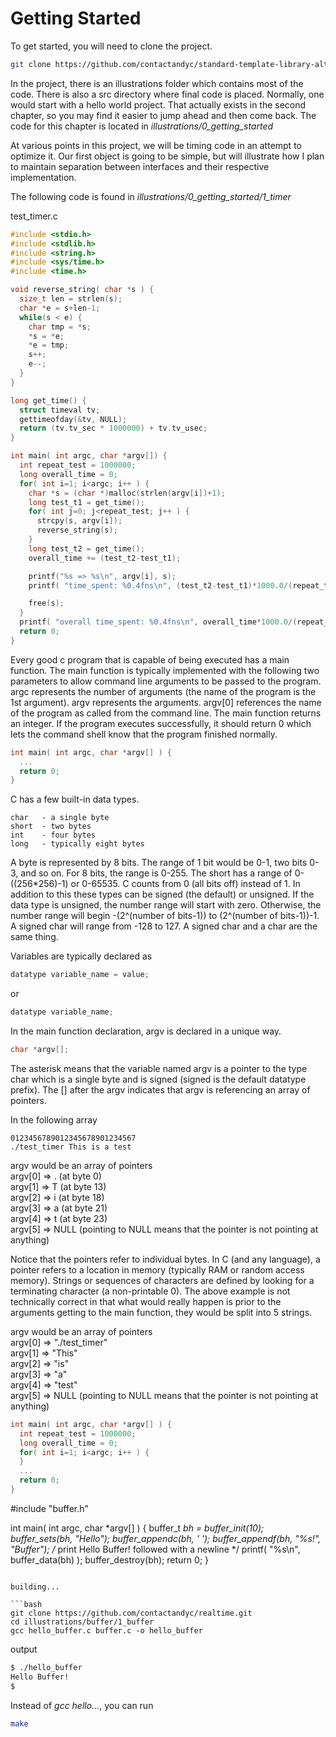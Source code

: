 # Getting Started

To get started, you will need to clone the project.   

```bash
git clone https://github.com/contactandyc/standard-template-library-alternative-in-c.git
```

In the project, there is an illustrations folder which contains most of the code.  There is also a src directory where final code is placed.  Normally, one would start with a hello world project.  That actually exists in the second chapter, so you may find it easier to jump ahead and then come back.  The code for this chapter is located in <i>illustrations/0_getting_started</i>

At various points in this project, we will be timing code in an attempt to optimize it.  Our first object is going to be simple, but will illustrate how I plan to maintain separation between interfaces and their respective implementation.

The following code is found in <i>illustrations/0_getting_started/1_timer</i>

test_timer.c
```c
#include <stdio.h>
#include <stdlib.h>
#include <string.h>
#include <sys/time.h>
#include <time.h>

void reverse_string( char *s ) {
  size_t len = strlen(s);
  char *e = s+len-1;
  while(s < e) {
    char tmp = *s;
    *s = *e;
    *e = tmp;
    s++;
    e--;
  }
}

long get_time() {
  struct timeval tv;
  gettimeofday(&tv, NULL);
  return (tv.tv_sec * 1000000) + tv.tv_usec;
}

int main( int argc, char *argv[]) {
  int repeat_test = 1000000;
  long overall_time = 0;
  for( int i=1; i<argc; i++ ) {
    char *s = (char *)malloc(strlen(argv[i])+1);
    long test_t1 = get_time();
    for( int j=0; j<repeat_test; j++ ) {
      strcpy(s, argv[i]);
      reverse_string(s);
    }
    long test_t2 = get_time();
    overall_time += (test_t2-test_t1);

    printf("%s => %s\n", argv[i], s);
    printf( "time_spent: %0.4fns\n", (test_t2-test_t1)*1000.0/(repeat_test*1.0));

    free(s);
  }
  printf( "overall time_spent: %0.4fns\n", overall_time*1000.0/(repeat_test*1.0));
  return 0;
}
```

Every good c program that is capable of being executed has a main function.  The main function is typically implemented with the following two parameters to allow command line arguments to be passed to the program.  argc represents the number of arguments (the name of the program is the 1st argument).  argv represents the arguments.  argv[0] references the name of the program as called from the command line.  The main function returns an integer.  If the program executes successfully, it should return 0 which lets the command shell know that the program finished normally.  

```c
int main( int argc, char *argv[] ) {
  ...
  return 0;
}
```

C has a few built-in data types.

```
char   - a single byte
short  - two bytes
int    - four bytes
long   - typically eight bytes
```

A byte is represented by 8 bits.  The range of 1 bit would be 0-1, two bits 0-3, and so on.  For 8 bits, the range is 0-255.  The short has a range of 0-((256*256)-1) or 0-65535.  C counts from 0 (all bits off) instead of 1.  In addition to this these types can be signed (the default) or unsigned.  If the data type is unsigned, the number range will start with zero.  Otherwise, the number range will begin -(2^(number of bits-1)) to (2^(number of bits-1))-1.  A signed char will range from -128 to 127.  A signed char and a char are the same thing.

Variables are typically declared as
```c
datatype variable_name = value;
```

or
```c
datatype variable_name;
```

In the main function declaration, argv is declared in a unique way.

```c
char *argv[];
```

The asterisk means that the variable named argv is a pointer to the type char which is a single byte and is signed (signed is the default datatype prefix).  The [] after the argv indicates that argv is referencing an array of pointers.

In the following array
```
0123456789012345678901234567
./test_timer This is a test
```

argv would be an array of pointers<br/>
argv[0] => . (at byte 0)<br/>
argv[1] => T (at byte 13)<br/>
argv[2] => i (at byte 18)<br/>
argv[3] => a (at byte 21)<br/>
argv[4] => t (at byte 23)<br/>
argv[5] => NULL (pointing to NULL means that the pointer is not pointing at anything)<br/>

Notice that the pointers refer to individual bytes.  In C (and any language), a pointer refers to a location in memory (typically RAM or random access memory).  Strings or sequences of characters are defined by looking for a terminating character (a non-printable 0).  The above example is not technically correct in that what would really happen is prior to the arguments getting to the main function, they would be split into 5 strings.

argv would be an array of pointers<br/>
argv[0] => "./test_timer"<br/>
argv[1] => "This"<br/>
argv[2] => "is"<br/>
argv[3] => "a"<br/>
argv[4] => "test"<br/>
argv[5] => NULL (pointing to NULL means that the pointer is not pointing at anything)<br/>



```c
int main( int argc, char *argv[] ) {
  int repeat_test = 1000000;
  long overall_time = 0;
  for( int i=1; i<argc; i++ ) {
  }
  ...
  return 0;
}
```



#include "buffer.h"

int main( int argc, char *argv[] ) {
  buffer_t *bh = buffer_init(10);
  buffer_sets(bh, "Hello");
  buffer_appendc(bh, ' ');
  buffer_appendf(bh, "%s!", "Buffer");
  /* print Hello Buffer! followed with a newline */
  printf( "%s\n", buffer_data(bh) );
  buffer_destroy(bh);
  return 0;
}
```

building...

```bash
git clone https://github.com/contactandyc/realtime.git
cd illustrations/buffer/1_buffer
gcc hello_buffer.c buffer.c -o hello_buffer
```

output
```bash
$ ./hello_buffer
Hello Buffer!
$
```

Instead of <i>gcc hello...</i>, you can run
```bash
make
```

